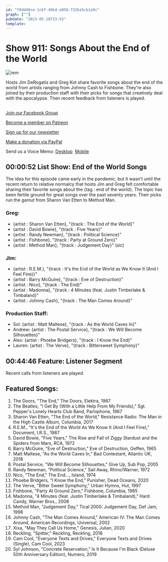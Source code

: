 ```yaml
---
id: "f8dd48ce-1c6f-46b4-a958-732ba5cb1a9c"
graph: [""]
pubdate: "2023-05-10T23:55"
template: 
---
```






# Show 911: Songs About the End of the World

![rem](https://static.soundopinions.org/images/2023/r-e-m-its-the-end-of-the-world-as-we-know-it-and-i-feel-fine-united-states.jpg)

Hosts Jim DeRogatis and Greg Kot share favorite songs about the end of the world from artists ranging from Johnny Cash to Fishbone. They're also joined by their production staff with their picks for songs that creatively deal with the apocalypse. Then recent feedback from listeners is played.



## 

[Join our Facebook Group](https://bit.ly/3sivr9T)

[Become a member on Patreon](https://bit.ly/3slWZvc)

[Sign up for our newsletter](https://bit.ly/3eEvRnG)

[Make a donation via PayPal](https://bit.ly/3dmt9lU)

Send us a Voice Memo: [Desktop](bit.ly/2RyD5Ah)  [Mobile](sayhi.chat/soundops)



## 00:00:52 List Show: End of the World Songs

The idea for this episode came early in the pandemic, but it wasn't until the recent return to relative normalcy that hosts Jim and Greg felt comfortable sharing their favorite songs about the {tag : end of the world}. The topic has been fertile ground for great songs over the past seventy years. Their picks run the gamut from Sharon Van Etten to Method Man.


### Greg:

- {artist : Sharon Van Etten}, "{track : The End of the World}"
- {artist : David Bowie}, "{track : Five Years}"
- {artist : Randy Newman}, "{track : Political Science}"
- {artist : Fishbone}, "{track : Party at Ground Zero}"
- {artist : Method Man}, "{track : Judgement Day}" (sic)


### Jim:

- {artist : R.E.M.}, "{track : It's the End of the World as We Know It (And I Feel Fine)}"
- {artist : Barry McGuire}, "{track : Eve of Destruction}"
- {artist : Nico}, "{track : The End}"
- {artist : Madonna}, "{track : 4 Minutes (feat. Justin Timberlake & Timbaland}"
- {artist : Johnny Cash}, "{track : The Man Comes Around}"


### Production Staff:

- Sol: {artist : Matt Maltese}, "{track : As the World Caves In}"
- Andrew: {artist : The Postal Service}, "{track : We Will Become Silhouettes}"
- Alex: {artist : Phoebe Bridgers}, "{track : I Know the End}"
- Lauren: {artist : The Verve}, "{track : Bittersweet Symphony}"



## 00:44:46 Feature: Listener Segment

Recent calls from listeners are played.



## Featured Songs:

1. The Doors, "The End," The Doors, Elektra, 1967
2. The Beatles, "I Get By (With a Little Help From My Friends)," Sgt. Pepper's Lonely Hearts Club Band, Parlophone, 1967
3. Sharon Van Etten, "The End of the World," Resistance Radio: The Man in the High Castle Album, Columbia, 2017
4. R.E.M., "It's the End of the World As We Know It (And I Feel Fine)," Document, I.R.S., 1987
5. David Bowie, "Five Years," The Rise and Fall of Ziggy Stardust and the Spiders from Mars, RCA, 1972
6. Barry McGuire, "Eve of Destruction," Eve of Destruction, Geffen, 1965
7. Matt Maltese, "As the World Caves In," Bad Contestant, Atlantic UK, 2018
8. Postal Service, "We Will Become Silhouettes," Give Up, Sub Pop, 2005
9. Randy Newman, "Political Science," Sail Away, Rhino/Warner, 1972
10. Nico, "The End," The End..., Island, 1974
11. Phoebe Bridgers, "I Know the End," Punisher, Dead Oceans, 2020
12. The Verve, "Bitter Sweet Symphony," Urban Hymns, Hut, 1997
13. Fishbone, "Party At Ground Zero," Fishbone, Columbia, 1985
14. Madonna, "4 Minutes (feat. Justin Timberlake & Timbaland)," Hard Candy, Warner Bros., 2008
15. Method Man, "Judgement Day," Tical 2000: Judgement Day, Def Jam, 1998
16. Johnny Cash, "The Man Comes Around," American IV: The Man Comes Around, American Recordings, Universal, 2002
17. Xixa, "May They Call Us Home," Genesis, Julian, 2020
18. Reckling, "Spitter," Reckling, Reckling, 2018
19. Cam Cool, "Everyone Texts and Drives," Everyone Texts and Drives (Single), Cam Cool, 2023
20. Syl Johnson, "Concrete Reservation," Is It Because I'm Black (Deluxe 50th Anniversary Edition), Numero, 2019
